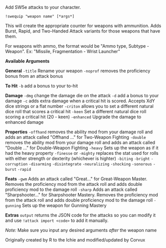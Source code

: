 Add SW5e attacks to your character.

`!swequip "weapon name" [*args*]`

This will create the appropriate counter for weapons with ammunition.
Adds Burst, Rapid, and Two-Handed Attack variants for those weapons that have them.

For weapons with ammo, the format would be "Ammo type, Subtype - Weapon". Ex: "Missile, Fragmentation - Wrist Launcher"

__Available Arguments__

**General**
`-title` Rename your weapon
`-noprof` removes the proficiency bonus from an attack bonus

**To Hit**
`-b` add a bonus to your to-hit

**Damage**
`-dmg` change the damage die on the attack
`-d` add a bonus to your damage
`-c` adds extra damage when a critical hit is scored. Accepts XdY dice strings or a flat number
`-criton` allows you to set a different natural dice roll that scores a critical hit
`-keen` Set a different natural dice roll scoring a critical hit (20 - keen)
`-enhanced` Upgrade the damage to enhanced damage

**Properties**
`-offhand` removes the ability mod from your damage roll and adds an attack called "Offhand ..." for Two-Weapon Fighting
`-double` removes the ability mod from your damage roll and adds an attack called "Double ..." for Double-Weapon Fighting
`-heavy` Sets up the weapon as if it had the heavy property
`-finesse` or `-mighty` replaces the stat used for rolls with either strength or dexterity (whichever is highter)
`-biting` 
`-bright`
`-corruption`
`-disarming`
`-disintegrate`
`-neuralizing`
`-shocking`
`-sonorous`
`-burst`
`-rapid`


**Feats**
`-gwm` Adds an attack called "Great..." for Great-Weapon Master. Removes the proficiency mod from the attack roll and adds double proficiency mod to the damage roll
`-sharp` Adds an attack called "Sharpshooter..." for Sharpshooter Mastery. Removes the proficiency mod from the attack roll and adds double proficiency mod to the damage roll
`-gunning` Sets up the weapon for Gunning Mastery

**Extras**
`output` returns the JSON code for the attacks so you can modify it and use `!attack import <code>` to add it manually.

*Note:* Make sure you input any desired arguments *after* the weapon name

Originally created by R to the Ichie and modified/updated by Corvux
